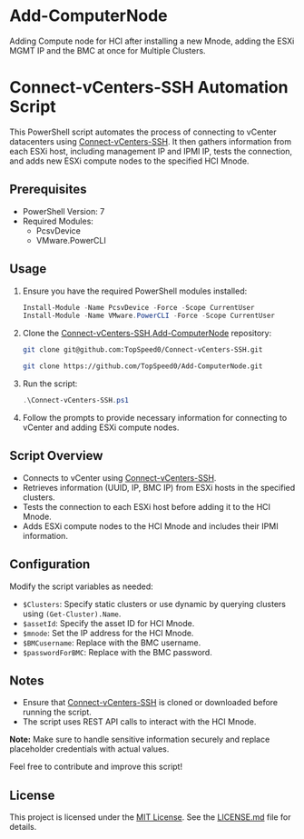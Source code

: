 # Add-ComputerNode
Adding Compute node for HCI after installing a new Mnode, adding the ESXi MGMT IP and the BMC at once for Multiple Clusters.


# Connect-vCenters-SSH Automation Script

This PowerShell script automates the process of connecting to vCenter datacenters using [Connect-vCenters-SSH](https://github.com/TopSpeed0/Connect-vCenters-SSH.git). It then gathers information from each ESXi host, including management IP and IPMI IP, tests the connection, and adds new ESXi compute nodes to the specified HCI Mnode.

## Prerequisites

- PowerShell Version: 7
- Required Modules:
  - PcsvDevice
  - VMware.PowerCLI

## Usage

1. Ensure you have the required PowerShell modules installed:

    ```powershell
    Install-Module -Name PcsvDevice -Force -Scope CurrentUser
    Install-Module -Name VMware.PowerCLI -Force -Scope CurrentUser
    ```

2. Clone the [Connect-vCenters-SSH](https://github.com/TopSpeed0/Connect-vCenters-SSH.git),[Add-ComputerNode](https://github.com/TopSpeed0/Add-ComputerNode.git) repository:

    ```bash
    git clone git@github.com:TopSpeed0/Connect-vCenters-SSH.git
    ```
    ```bash
    git clone https://github.com/TopSpeed0/Add-ComputerNode.git
    ```

3. Run the script:

    ```powershell
    .\Connect-vCenters-SSH.ps1
    ```

4. Follow the prompts to provide necessary information for connecting to vCenter and adding ESXi compute nodes.

## Script Overview

- Connects to vCenter using [Connect-vCenters-SSH](https://github.com/TopSpeed0/Connect-vCenters-SSH.git).
- Retrieves information (UUID, IP, BMC IP) from ESXi hosts in the specified clusters.
- Tests the connection to each ESXi host before adding it to the HCI Mnode.
- Adds ESXi compute nodes to the HCI Mnode and includes their IPMI information.

## Configuration

Modify the script variables as needed:

- `$Clusters`: Specify static clusters or use dynamic by querying clusters using `(Get-Cluster).Name`.
- `$assetId`: Specify the asset ID for HCI Mnode.
- `$mnode`: Set the IP address for the HCI Mnode.
- `$BMCusername`: Replace with the BMC username.
- `$passwordForBMC`: Replace with the BMC password.

## Notes

- Ensure that [Connect-vCenters-SSH](https://github.com/TopSpeed0/Connect-vCenters-SSH.git) is cloned or downloaded before running the script.
- The script uses REST API calls to interact with the HCI Mnode.

**Note:** Make sure to handle sensitive information securely and replace placeholder credentials with actual values.

Feel free to contribute and improve this script!

## License

This project is licensed under the [MIT License](LICENSE). See the [LICENSE.md](LICENSE) file for details.

